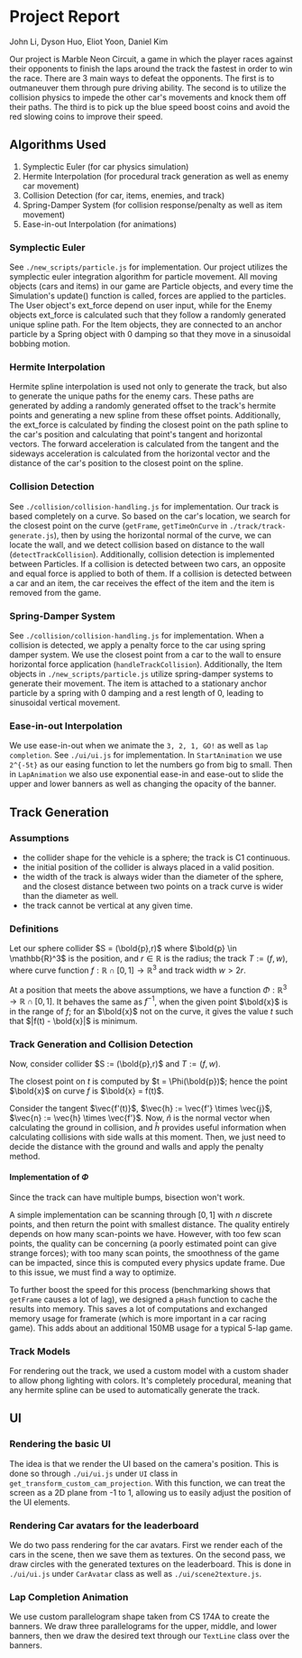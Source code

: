 # Project Report

John Li, Dyson Huo, Eliot Yoon, Daniel Kim

Our project is Marble Neon Circuit, a game in which the player races against their opponents to finish the laps around the track the fastest in order to win the race. There are 3 main ways to defeat the opponents. The first is to outmaneuver them through pure driving ability. The second is to utilize the collision physics to impede the other car's movements and knock them off their paths. The third is to pick up the blue speed boost coins and avoid the red slowing coins to improve their speed.

## Algorithms Used

1. Symplectic Euler (for car physics simulation)
2. Hermite Interpolation (for procedural track generation as well as enemy car movement)
3. Collision Detection (for car, items, enemies, and track)
4. Spring-Damper System (for collision response/penalty as well as item movement)
5. Ease-in-out Interpolation (for animations)

### Symplectic Euler

See `./new_scripts/particle.js` for implementation. Our project utilizes the symplectic euler integration algorithm for particle movement. All moving objects (cars and items) in our game are Particle objects, and every time the Simulation's update() function is called, forces are applied to the particles. The User object's ext_force depend on user input, while for the Enemy objects ext_force is calculated such that they follow a randomly generated unique spline path. For the Item objects, they are connected to an anchor particle by a Spring object with 0 damping so that they move in a sinusoidal bobbing motion.

### Hermite Interpolation

Hermite spline interpolation is used not only to generate the track, but also to generate the unique paths for the enemy cars. These paths are generated by adding a randomly generated offset to the track's hermite points and generating a new spline from these offset points. Additionally, the ext_force is calculated by finding the closest point on the path spline to the car's position and calculating that point's tangent and horizontal vectors. The forward acceleration is calculated from the tangent and the sideways acceleration is calculated from the horizontal vector and the distance of the car's position to the closest point on the spline.

### Collision Detection

See `./collision/collision-handling.js` for implementation. Our track is based completely on a curve. So based on the car's location, we search for the closest point on the curve (`getFrame`, `getTimeOnCurve` in `./track/track-generate.js`), then by using the horizontal normal of the curve, we can locate the wall, and we detect collision based on distance to the wall (`detectTrackCollision`). Additionally, collision detection is implemented between Particles. If a collision is detected between two cars, an opposite and equal force is applied to both of them. If a collision is detected between a car and an item, the car receives the effect of the item and the item is removed from the game.

### Spring-Damper System

See `./collision/collision-handling.js` for implementation. When a collision is detected, we apply a penalty force to the car using spring damper system. We use the closest point from a car to the wall to ensure horizontal force application (`handleTrackCollision`). Additionally, the Item objects in `./new_scripts/particle.js` utilize spring-damper systems to generate their movement. The item is attached to a stationary anchor particle by a spring with 0 damping and a rest length of 0, leading to sinusoidal vertical movement.

### Ease-in-out Interpolation

We use ease-in-out when we animate the `3, 2, 1, GO!` as well as `lap completion`. See `./ui/ui.js` for implementation. In `StartAnimation` we use `2^{-5t}` as our easing function to let the numbers go from big to small. Then in `LapAnimation` we also use exponential ease-in and ease-out to slide the upper and lower banners as well as changing the opacity of the banner.

## Track Generation

### Assumptions

- the collider shape for the vehicle is a sphere; the track is C1 continuous.
- the initial position of the collider is always placed in a valid position.
- the width of the track is always wider than the diameter of the sphere, 
  and the closest distance between two points on a track curve is wider than the
  diameter as well.
- the track cannot be vertical at any given time.

### Definitions

Let our sphere collider $S = (\bold{p},r)$ where $\bold{p} \in \mathbb{R}^3$ is
the position, and $r\in\mathbb{R}$ is the radius; the track $T := (f, w)$, where 
curve function $f:\mathbb{R} \cap [0,1] \to \mathbb{R}^3$ and track width 
$w > 2r$.

At a position that meets the above assumptions, we have a function 
$\Phi: \mathbb{R}^3 \to \mathbb{R} \cap [0,1]$. It behaves the same as $f^{-1}$,
when the given point $\bold{x}$ is in the range of $f$; for an $\bold{x}$ not on
the curve, it gives the value $t$ such that $|f(t) - \bold{x}|$ is minimum.

### Track Generation and Collision Detection

Now, consider collider $S := (\bold{p},r)$ and $T := (f, w)$. 

The closest point on $t$ is computed by $t = \Phi(\bold{p})$; hence the point 
$\bold{x}$ on curve $f$ is $\bold{x} = f(t)$. 

Consider the tangent $\vec{f'(t)}$, $\vec{h} := \vec{f'} \times \vec{j}$, 
$\vec{n} := \vec{h} \times \vec{f'}$. Now, $\hat{n}$ is the normal vector when 
calculating the ground in collision, and $\hat{h}$ provides useful information 
when calculating collisions with side walls at this moment. Then, we just need
to decide the distance with the ground and walls and apply the penalty method.

#### Implementation of $\Phi$

Since the track can have multiple bumps, bisection won't work.

A simple implementation can be scanning through $[0,1]$ with $n$ discrete points, and then return the point with smallest distance. The quality entirely depends on how many scan-points we have. However, with too few scan points, the quality can be concerning (a poorly estimated point can give strange forces); with too many scan points, the smoothness of the game can be impacted, since this is computed every physics update frame. Due to this issue, we must find a way to optimize.

To further boost the speed for this process (benchmarking shows that `getFrame` causes a lot of lag), we designed a `pHash` function to cache the results into memory.
This saves a lot of computations and exchanged memory usage for framerate (which is more important in a car racing game). This adds about an additional 150MB usage for a typical 5-lap game.

### Track Models

For rendering out the track, we used a custom model with a custom shader to allow phong lighting with colors. It's completely procedural, meaning that any hermite spline can be used to automatically generate the track.

## UI

### Rendering the basic UI

The idea is that we render the UI based on the camera's position. This is done so through `./ui/ui.js` under `UI` class in `get_transform_custom_cam_projection`. With this function, we can treat the screen as a 2D plane from -1 to 1, allowing us to easily adjust the position of the UI elements.

### Rendering Car avatars for the leaderboard

We do two pass rendering for the car avatars. First we render each of the cars in the scene, then we save them as textures. On the second pass, we draw circles with the generated textures on the leaderboard. This is done in `./ui/ui.js` under `CarAvatar` class as well as `./ui/scene2texture.js`.

### Lap Completion Animation

We use custom parallelogram shape taken from CS 174A to create the banners. We draw three parallelograms for the upper, middle, and lower banners, then we draw the desired text through our `TextLine` class over the banners.
